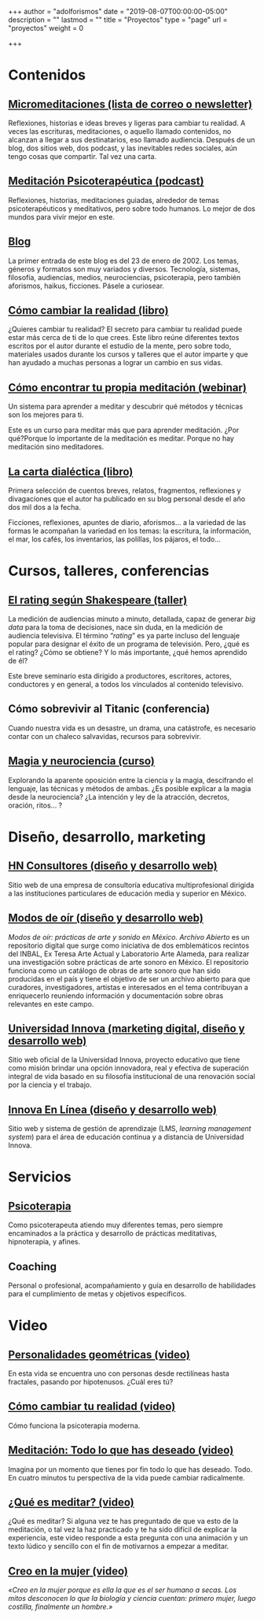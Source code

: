 +++
author = "adolforismos"
date = "2019-08-07T00:00:00-05:00"
description = ""
lastmod = ""
title = "Proyectos"
type = "page"
url = "proyectos"
weight = 0

+++

# Contenidos

## [Micromeditaciones (lista de correo o newsletter)](https://micromeditaciones.substack.com/)
Reflexiones, historias e ideas breves y ligeras para cambiar tu realidad. A veces las escrituras, meditaciones, o aquello llamado contenidos, no alcanzan a llegar a sus destinatarios, eso llamado audiencia. Después de un blog, dos sitios web, dos podcast, y las inevitables redes sociales, aún tengo cosas que compartir. Tal vez una carta.

## [Meditación Psicoterapéutica (podcast)](https://anchor.fm/meditacionpsicoterapeutica)
Reflexiones, historias, meditaciones guiadas, alrededor de temas psicoterapéuticos y meditativos, pero sobre todo humanos. Lo mejor de dos mundos para vivir mejor en este.

## [Blog](https://adolforismos.com/blog/)
La primer entrada de este blog es del 23 de enero de 2002. Los temas, géneros y formatos son muy variados y diversos. Tecnología, sistemas, filosofía, audiencias, medios, neurociencias, psicoterapia, pero también aforismos, haikus, ficciones. Pásele a curiosear. 

## [Cómo cambiar la realidad (libro)](https://adolforismos.com/nuevo-libro-como-cambiar-tu-realidad/)
¿Quieres cambiar tu realidad? El secreto para cambiar tu realidad puede estar más cerca de ti de lo que crees. Este libro reúne diferentes textos escritos por el autor durante el estudio de la mente, pero sobre todo, materiales usados durante los cursos y talleres que el autor imparte y que han ayudado a muchas personas a lograr un cambio en sus vidas.

## [Cómo encontrar tu propia meditación (webinar)](https://enlinea.innova.edu.mx/programas/webinar/como-encontrar-tu-propia-meditacion/#page-content)
Un sistema para aprender a meditar y descubrir qué métodos y técnicas son los mejores para ti.

Este es un curso para meditar más que para aprender meditación. ¿Por qué?Porque lo importante de la meditación es meditar. Porque no hay meditación sino meditadores.


## [La carta dialéctica (libro)](https://adolforismos.com/libro-la-carta-dialectica)
Primera selección de cuentos breves, relatos, fragmentos, reflexiones y divagaciones que el autor ha publicado en su blog personal desde el año dos mil dos a la fecha.

Ficciones, reflexiones, apuntes de diario, aforismos… a la variedad de las formas le acompañan la variedad en los temas: la escritura, la información, el mar, los cafés, los inventarios, las polillas, los pájaros, el todo…

# Cursos, talleres, conferencias

## [El rating según Shakespeare (taller)](https://enlinea.innova.edu.mx/programas/seminario/el-rating-segun-shakespeare-la-medicion-de-audiencia/)
La medición de audiencias minuto a minuto, detallada, capaz de generar  _big data_ para la toma de decisiones, nace sin duda, en la medición de audiencia televisiva. El término “_rating_” es ya parte incluso del lenguaje popular para designar el éxito de un programa de televisión. Pero, ¿qué es el rating? ¿Cómo se obtiene? Y lo más importante, ¿qué hemos aprendido de él?

Este breve seminario esta dirigido a productores, escritores, actores, conductores y en general, a todos los vínculados al contenido televisivo.

## Cómo sobrevivir al Titanic (conferencia)
Cuando nuestra vida es un desastre, un drama, una catástrofe, es necesario contar con un chaleco salvavidas, recursos para sobrevivir.

## [Magia y neurociencia (curso)](https://adolforismos.com/cursos/magia-y-neurociencia/)
Explorando la aparente oposición entre la ciencia y la magia, descifrando el lenguaje, las técnicas y métodos de ambas. ¿Es posible explicar a la magia desde la neurociencia? ¿La intención y ley de la atracción, decretos, oración, ritos... ?

# Diseño, desarrollo, marketing

## [HN Consultores (diseño y desarrollo web)](http://hnconsultores.com/)
Sitio web de una empresa de consultoría educativa multiprofesional dirigida a las instituciones particulares de educación media y superior en México.

## [Modos de oír (diseño y desarrollo web)](https://modosdeoir.inba.gob.mx/)
_Modos de oír: prácticas de arte y sonido en México. Archivo Abierto_ es un repositorio digital que surge como iniciativa de dos emblemáticos recintos del INBAL, Ex Teresa Arte Actual y Laboratorio Arte Alameda, para realizar una investigación sobre prácticas de arte sonoro en México. El repositorio funciona como un catálogo de obras de arte sonoro que han sido producidas en el país y tiene el objetivo de ser un archivo abierto para que curadores, investigadores, artistas e interesados en el tema contribuyan a enriquecerlo reuniendo información y documentación sobre obras relevantes en este campo.

## [Universidad Innova (marketing digital, diseño y desarrollo web)](http://innova.edu.mx/)
Sitio web oficial de la Universidad Innova, proyecto educativo que tiene como misión brindar una opción innovadora, real y efectiva de superación integral de vida basado en su filosofía institucional de una renovación social por la ciencia y el trabajo.

## [Innova En Línea (diseño y desarrollo web)](http://enlinea.innova.edu.mx/)
Sitio web y sistema de gestión de aprendizaje (LMS, _learning management system_) para el área de educación continua y a distancia de Universidad Innova.


# Servicios

## [Psicoterapia](https://adolforismos.com/service/psicoterapia/)
Como psicoterapeuta atiendo muy diferentes temas, pero siempre encaminados a la práctica y desarrollo de prácticas meditativas, hipnoterapia, y afines.

## Coaching
Personal o profesional, acompañamiento y guía en desarrollo de habilidades para el cumplimiento de metas y objetivos específicos.

# Video

## [Personalidades geométricas (video)](https://www.youtube.com/watch?v=xa29ubi-Jt4)
En esta vida se encuentra uno con personas desde rectilíneas hasta fractales, pasando por hipotenusos. ¿Cuál eres tú?

## [Cómo cambiar tu realidad (video)](https://www.youtube.com/watch?v=KXjcaT9dY0A&t=34s)
Cómo funciona la psicoterapia moderna.

## [Meditación: Todo lo que has deseado (video)](https://www.youtube.com/watch?v=VS3O3gjc1Jk)
Imagina por un momento que tienes por fin todo lo que has deseado. Todo. En cuatro minutos tu perspectiva de la vida puede cambiar radicalmente.

## [¿Qué es meditar? (video)](https://www.youtube.com/watch?v=11JF_g2M7Ao&t=2s)
¿Qué es meditar? Si alguna vez te has preguntado de que va esto de la meditación, o tal vez la haz practicado y te ha sido difícil de explicar la experiencia, este video responde a esta pregunta con una animación y un texto lúdico y sencillo con el fin de motivarnos a empezar a meditar.

## [Creo en la mujer (video)](https://www.youtube.com/watch?v=RFiyCKU7894&t=47s)
_«Creo en la mujer porque es ella la que es el ser humano a secas. Los mitos desconocen lo que la biología y ciencia cuentan: primero mujer, luego costilla, finalmente un hombre.»_

